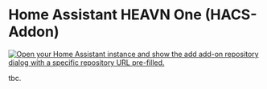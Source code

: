# Home Assistant HEAVN One (HACS-Addon)

[![Open your Home Assistant instance and show the add add-on repository dialog with a specific repository URL pre-filled.](https://my.home-assistant.io/badges/supervisor_add_addon_repository.svg)](https%3A%2F%2Fgit.monobear.eu%2Fmono%2Fha-heavn-one.git)

tbc.
